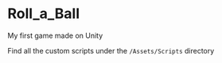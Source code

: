 # Roll_a_Ball
My first game made on Unity

Find all the custom scripts under the `/Assets/Scripts` directory
